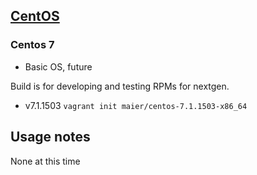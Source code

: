 ## [CentOS](http://centos.org)

### Centos 7

* Basic OS, future

Build is for developing and testing RPMs for nextgen.

* v7.1.1503 `vagrant init maier/centos-7.1.1503-x86_64`

## Usage notes

None at this time
